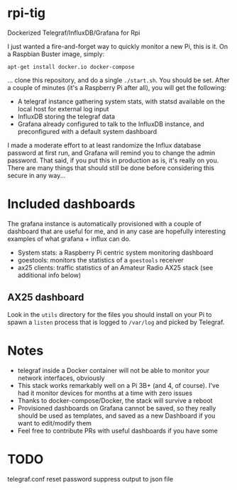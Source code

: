 # rpi-tig
Dockerized Telegraf/InfluxDB/Grafana for Rpi

I just wanted a fire-and-forget way to quickly monitor a new Pi, this is it. On a Raspbian Buster image, simply:

```
apt-get install docker.io docker-compose
```

... clone this repository, and do a single `./start.sh`. You should be set. After a couple of minutes (it's a Raspberry Pi after all), you will get the following:

- A telegraf instance gathering system stats, with statsd available on the local host for external log input
- InfluxDB storing the telegraf data
- Grafana already configured to talk to the InfluxDB instance, and preconfigured with a default system dashboard

I made a moderate effort to at least randomize the Influx database password at first run, and Grafana will remind you to change the admin password. That said, if you put this in production as is, it's really on you. There are many things that should still be done before considering this secure in any way...

# Included dashboards

The grafana instance is automatically provisioned with a couple of dashboard that are useful for me, and in any case are hopefully interesting examples of what grafana + influx can do.

- System stats: a Raspberry Pi centric system monitoring dashboard
- goestools: monitors the statistics of a `goestools` receiver
- ax25 clients: traffic statistics of an Amateur Radio AX25 stack (see additional info below)

## AX25 dashboard

Look in the `utils` directory for the files you should install on your Pi to spawn a `listen` process that is logged to `/var/log` and picked by Telegraf.

# Notes

- telegraf inside a Docker container will not be able to monitor your network interfaces, obviously
- This stack works remarkably well on a Pi 3B+ (and 4, of course). I've had it monitor devices for months at a time with zero issues
- Thanks to docker-compose/Docker, the stack will survive a reboot
- Provisioned dashboards on Grafana cannot be saved, so they really should be used as templates, and saved as a new Dashboard if you want to edit/modify them
- Feel free to contribute PRs with useful dashboards if you have some

# TODO
telegraf.conf
reset password
suppress output to json file
